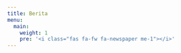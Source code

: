 ```yaml
---
title: Berita
menu:
  main:
    weight: 1
    pre: '<i class="fas fa-fw fa-newspaper me-1"></i>'
---
```

